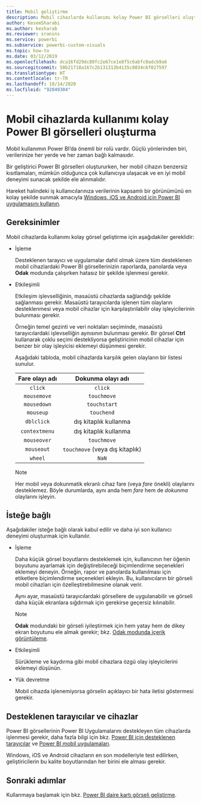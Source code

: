 ```yaml
---
title: Mobil geliştirme
description: Mobil cihazlarda kullanımı kolay Power BI görselleri oluşturma
author: KesemSharabi
ms.author: kesharab
ms.reviewer: sranins
ms.service: powerbi
ms.subservice: powerbi-custom-visuals
ms.topic: how-to
ms.date: 03/12/2019
ms.openlocfilehash: dca16fd29dc89fc2e67ce1e8f5c6abfc0adcb9a6
ms.sourcegitcommit: 50b21718a167c2b131313b4135c8034c6f027597
ms.translationtype: HT
ms.contentlocale: tr-TR
ms.lasthandoff: 10/14/2020
ms.locfileid: "92049304"
---
```

# <a name="how-to-create-mobile-friendly-power-bi-visuals"></a>Mobil cihazlarda kullanımı kolay Power BI görselleri oluşturma
Mobil kullanımın Power BI’da önemli bir rolü vardır. Güçlü yönlerinden biri, verilerinize her yerde ve her zaman bağlı kalmasıdır.

Bir geliştirici Power BI görselleri oluştururken, her mobil cihazın benzersiz kısıtlamaları, mümkün olduğunca çok kullanıcıya ulaşacak ve en iyi mobil deneyimi sunacak şekilde ele alınmalıdır.

Hareket halindeki iş kullanıcılarınıza verilerinin kapsamlı bir görünümünü en kolay şekilde sunmak amacıyla [Windows, iOS ve Android için Power BI uygulamasını kullanın](../../consumer/mobile/mobile-apps-for-mobile-devices.md).

## <a name="requirements"></a>Gereksinimler

Mobil cihazlarda kullanımı kolay görsel geliştirme için aşağıdakiler gereklidir:

- İşleme

  Desteklenen tarayıcı ve uygulamalar dahil olmak üzere tüm desteklenen mobil cihazlardaki Power BI görsellerinizin raporlarda, panolarda veya **Odak** modunda çalışırken hatasız bir şekilde işlenmesi gerekir. 

- Etkileşimli

  Etkileşim işlevselliğinin, masaüstü cihazlarda sağlandığı şekilde sağlanması gerekir. Masaüstü tarayıcılarda işlenen tüm olayların desteklenmesi veya mobil cihazlar için karşılaştırılabilir olay işleyicilerinin bulunması gerekir.
  
  Örneğin temel gezinti ve veri noktaları seçiminde, masaüstü tarayıcılardaki işlevselliğin aynısının bulunması gerekir. Bir görsel **Ctrl** kullanarak çoklu seçimi destekliyorsa geliştiricinin mobil cihazlar için benzer bir olay işleyicisi eklemeyi düşünmesi gerekir.

  Aşağıdaki tabloda, mobil cihazlarda karşılık gelen olayların bir listesi sunulur.

  | Fare olayı adı | Dokunma olayı adı |
  |:----------------:|:----------------:|
  | `click` | `click` |
  | `mousemove` | `touchmove` |
  | `mousedown` | `touchstart` |
  | `mouseup` | `touchend` |
  | `dblclick` | dış kitaplık kullanma |
  | `contextmenu` | dış kitaplık kullanma |
  | `mouseover` | `touchmove` |
  | `mouseout` | `touchmove` (veya dış kitaplık) |
  | `wheel` | `NaN` |

  > [!NOTE]
  > Her mobil veya dokunmatik ekranlı cihaz fare (veya *fare* önekli) olaylarını desteklemez. Böyle durumlarda, aynı anda hem *fare* hem de *dokunma* olaylarını işleyin.

## <a name="optional"></a>İsteğe bağlı
Aşağıdakiler isteğe bağlı olarak kabul edilir ve daha iyi son kullanıcı deneyimi oluşturmak için kullanılır.

- İşleme

  Daha küçük görsel boyutlarını desteklemek için, kullanıcının her öğenin boyutunu ayarlamak için değiştirebileceği biçimlendirme seçenekleri eklemeyi deneyin. Örneğin, rapor ve panolarda kullanılması için etiketlere biçimlendirme seçenekleri ekleyin. Bu, kullanıcıların bir görseli mobil cihazları için özelleştirebilmesine olanak verir.
  
  Aynı ayar, masaüstü tarayıcılardaki görsellere de uygulanabilir ve görseli daha küçük ekranlara sığdırmak için gerekirse geçersiz kılınabilir.

  > [!NOTE]
  > **Odak** modundaki bir görseli iyileştirmek için hem yatay hem de dikey ekran boyutunu ele almak gerekir; bkz. [Odak modunda içerik görüntüleme](../../consumer/end-user-focus.md).

- Etkileşimli

  Sürükleme ve kaydırma gibi mobil cihazlara özgü olay işleyicilerini eklemeyi düşünün.

- Yük devretme

  Mobil cihazda işlenemiyorsa görselin açıklayıcı bir hata iletisi göstermesi gerekir.

## <a name="supported-browsers-and-devices"></a>Desteklenen tarayıcılar ve cihazlar
Power BI görsellerinin Power BI Uygulamalarını destekleyen tüm cihazlarda işlenmesi gerekir, daha fazla bilgi için bkz. [Power BI için desteklenen tarayıcılar](../../fundamentals/power-bi-browsers.md) ve [Power BI mobil uygulamaları](../../consumer/mobile/mobile-apps-for-mobile-devices.md).

Windows, iOS ve Android cihazların en son modelleriyle test edilirken, geliştiricilerin bu kalite boyutlarından her birini ele alması gerekir.

## <a name="next-steps"></a>Sonraki adımlar
Kullanmaya başlamak için bkz. [Power BI daire kartı görseli geliştirme](./develop-circle-card.md).